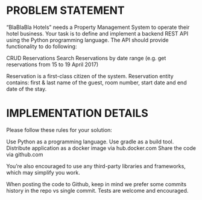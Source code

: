 # PROBLEM STATEMENT

“BlaBlaBla Hotels” needs a Property Management System to operate their hotel business. 
Your task is to define and implement a backend REST API using the Python programming language. 
The API should provide functionality to do following:

CRUD Reservations
Search Reservations by date range (e.g. get reservations from 15 to 19 April 2017)

Reservation is a first-class citizen of the system. 
Reservation entity contains: first & last name of the guest, room number, 
start date and end date of the stay.


# IMPLEMENTATION DETAILS

Please follow these rules for your solution:

Use Python as a programming language.
Use gradle as a build tool.
Distribute application as a docker image via hub.docker.com
Share the code via github.com

You’re also encouraged to use any third-party libraries and frameworks, 
which may simplify you work.

When posting the code to Github, keep in mind we prefer some commits 
history in the repo vs single commit. Tests are welcome and encouraged.
